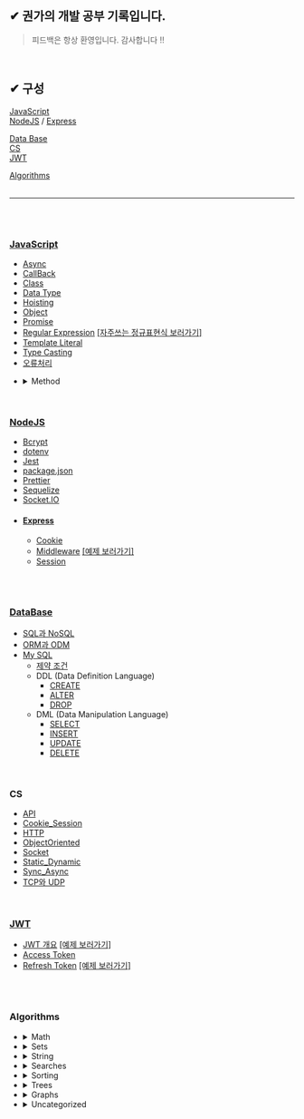 ## ✔ 권가의 개발 공부 기록입니다.

>피드백은 항상 환영입니다. 감사합니다 !!

<!-- 너무바빠 ㅠㅠ 토큰 발표망함 ㅠㅠ 111 클론 끝 ㅠㅠ ㅅㅂ ㅠㅠㅠ  ㅜㅜㅜbㅜㅜㅜ-->

</br>

<!-- ✔ <hr> -->
## ✔ 구성  

[JavaScript](#JavaScript)  
[NodeJS](#NodeJS)  /  [Express](#Express)  
<!-- [TypeScript](#TypeScript) -->
[Data Base](#DataBase)  
[CS](#CS)  
[JWT](#JWT)

[Algorithms](#Algorithms)
</br></br>
***

</br></br>

### [JavaScript](./src/JS/JavaScript.md)
* [Async](./src/JS/Async.md)
* [CallBack](./src/JS/CallBack.md)
* [Class](./src/JS/Class.md)
* [Data Type](./src/JS/DataType.md)
* [Hoisting](./src/JS/Hoisting.md)
* [Object](./src/JS/Object.md)
* [Promise](./src/JS/Promise.md)
* [Regular Expression](./src/JS/Regular_Expression.md) [\[자주쓰는 정규표현식 보러가기\]](./src/JS/Regular_Expression2.md)
* [Template Literal](./src/JS/TemplateLiteral.md)
* [Type Casting](./src/JS/TypeCasting.md)   
* [오류처리](./src/JS/Error.md)
<!-- * 암호화 https://inpa.tistory.com/entry/NODE-%F0%9F%93%9A-crypto-%EB%AA%A8%EB%93%88-%EC%95%94%ED%98%B8%ED%99%94#%EC%95%94%ED%98%B8%ED%99%94%EC%97%90_%EC%82%AC%EC%9A%A9%EB%90%98%EB%8A%94_%EB%A9%94%EC%86%8C%EB%93%9C -->
* <details><summary> Method</summary>
  <div markdown="1">

  * [Array.indexOf()](./src/JS/Method/Array.indexOf().md)
  * [Array.isArray()](./src/JS/Method/Array.isArray().md)
  * [Array.pop()](./src/JS/Method/Array.pop().md)
  * [Array.push()](./src/JS/Method/Array.push().md)
  * [Array.shift()](./src/JS/Method/Array.shift().md)
  * [Array.unshift()](./src/JS/Method/Array.unshift().md)
  * [JSON.parse()](./src/JS/Method/JSON.parse().md)
  </div>
  </details>


 
<br>

### [NodeJS](./src/NodeJS/NodeJS.md)
* [Bcrypt](./src/NodeJS/Bcrypt.md)
* [dotenv](./src/NodeJS/dotenv.md)
* [Jest](./src/NodeJS/Jest.md)
* [package.json](./src/NodeJS/package.json.md)
* [Prettier](./src/NodeJS/Prettier.md)
* [Sequelize](./src/NodeJS/Sequelize.md)
* [Socket.IO](./src/NodeJS/Socket.IO.md)
  <!-- * [joi](-) // 업데이트해야함 !!  https://joi.dev/api/?v=17.6.1 -->
<!--crypto -->
* #### [Express](./src/NodeJS/Express/Express.md)
  * [Cookie](./src/NodeJS/Express/Cookie.md)
  * [Middleware](./src/NodeJS/Express/Middleware.md) [\[예제 보러가기\]](./src/NodeJS/Express/Middleware_example.md)
  * [Session](./src/NodeJS/Express/Session.md)

<br>

<!-- ### [TypeScript](./src/typescript/TypeScript.md) -->

<br>

### [DataBase](./src/DataBase/DataBase.md) 
  * [SQL과 NoSQL](./src/DataBase/SQL_NoSQL.md)
  * [ORM과 ODM](./src/DataBase/ORM_ODM.md)
* [My SQL](./src/DataBase/MySQL/MySQL.md)
  * [제약 조건](./src/DataBase/MySQL/Constraint.md)
  * DDL (Data Definition Language)
    * [CREATE](./src/DataBase/MySQL/CREATE.md)
    * [ALTER](./src/DataBase/MySQL/ALTER.md)
    * [DROP](./src/DataBase/MySQL/DROP.md)
  * DML (Data Manipulation Language)
    * [SELECT](./src/DataBase/MySQL/SELECT.md)
    * [INSERT](./src/DataBase/MySQL/INSERT.md)
    * [UPDATE](./src/DataBase/MySQL/UPDATE.md)
    * [DELETE](./src/DataBase/MySQL/DELETE.md)
  <!-- * DCL (Data Control Language)
    * [GRANT](./src/DataBase/MySQL/GRANT.md)
    * [REVOKE](./src/DataBase/MySQL/REVOKE.md)
    * [COMMIT](./src/DataBase/MySQL/COMMIT.md)
    * [ROLLBACK](./src/DataBase/MySQL/ROLLBACK.md) -->
<!-- * #### [MongoDB]()
  * [-](-) -->

<br>

### CS
* [API](./src/CS/API.md)
* [Cookie_Session](./src/CS/Cookie_Session.md)
* [HTTP](./src/CS/HTTP.md)
* [ObjectOriented](./src/CS/ObjectOriented.md)
* [Socket](./src/CS/Socket.md)
* [Static_Dynamic](./src/CS/Static_Dynamic.md)
* [Sync_Async](./src/CS/Sync_Async.md)
* [TCP와 UDP](./src/CS/TCP_UDP.md)

<br>

###  [JWT](https://jwt.io/)
  * [JWT 개요](./src/JWT/JWT.md)
[\[예제 보러가기\]](./src/JWT/JWT_example.md)
  * [Access Token](./src/JWT/AccessToken.md)
  * [Refresh Token](./src/JWT/RefreshToken.md)
[\[예제 보러가기\]](./src/JWT/Token_example.md)


<br><br>




###  Algorithms
* <details><summary> Math </summary>
  <div markdown="2">

  <!-- * [Bit Manipulation](src/algorithms/math/bits.md) - 비트 쪼개기! -->
  <!-- * `B` [팩토리얼](src/algorithms/math/factorial.md) -->
  <!-- * `B` [피보나치 수](src/algorithms/math/fibonacci)
  * `B` [소수 판별](src/algorithms/math/primality-test) (trial division 방식)
  * `B` [유클리드 호제법](src/algorithms/math/euclidean-algorithm) - 최대공약수 (GCD)
  * `B` [최소 공배수](src/algorithms/math/least-common-multiple) - LCM
  * `B` [에라토스테네스의 체](src/algorithms/math/sieve-of-eratosthenes) - 특정수 이하의 모든 소수 찾기
  * `B` [2의 거듭제곱 판별법](src/algorithms/math/is-power-of-two) - 어떤 수가 2의 거듭제곱인지 판별 (naive 와 bitwise 알고리즘)
  * `B` [파스칼 삼각형](src/algorithms/math/pascal-triangle)
  * `A` [자연수 분할](src/algorithms/math/integer-partition)
  * `A` [리우 후이 π 알고리즘](src/algorithms/math/liu-hui) - N-각형을 기반으로 π 근사치 구하기 -->
  </div>
  </details>
* <details><summary> Sets</summary>
  <div markdown="3">
  
  <!-- * `B` [카티지언 프로덕트](src/algorithms/sets/cartesian-product) - 곱집합
  * `B` [Fisher–Yates 셔플](src/algorithms/sets/fisher-yates) - 유한 시퀀스의 무작위 순열
  * `A` [멱집합](src/algorithms/sets/power-set) - 집합의 모든 부분집합
  * `A` [순열](src/algorithms/sets/permutations) (반복 유,무)
  * `A` [조합](src/algorithms/sets/combinations) (반복 유,무)
  * `A` [최장 공통 부분수열](src/algorithms/sets/longest-common-subsequence) (LCS)
  * `A` [최장 증가 수열](src/algorithms/sets/longest-increasing-subsequence)
  * `A` [Shortest Common Supersequence](src/algorithms/sets/shortest-common-supersequence) (SCS)
  * `A` [배낭 문제](src/algorithms/sets/knapsack-problem) - "0/1" 과 "Unbound"
  * `A` [최대 구간합](src/algorithms/sets/maximum-subarray) - "브루트 포스" 과 "동적 계획법" (Kadane's) 버전
  * `A` [조합 합](src/algorithms/sets/combination-sum) - 특정 합을 구성하는 모든 조합 찾기 -->
  </div>
  </details>

* <details><summary> String</summary>
  <div markdown="4">

  <!-- * `B` [해밍 거리](src/algorithms/string/hamming-distance) - 심볼이 다른 위치의 갯수
  * `A` [편집 거리](src/algorithms/string/levenshtein-distance) - 두 시퀀스 간위 최소 편집거리
  * `A` [커누스-모리스-프랫 알고리즘](src/algorithms/string/knuth-morris-pratt) (KMP 알고리즘) - 부분 문자열 탐색 (패턴 매칭)
  * `A` [Z 알고리즘](src/algorithms/string/z-algorithm) - 부분 문자열 탐색 (패턴 매칭)
  * `A` [라빈 카프 알고리즘](src/algorithms/string/rabin-karp) - 부분 문자열 탐색
  * `A` [최장 공통 부분 문자열](src/algorithms/string/longest-common-substring)
  * `A` [정규 표현식 매칭](src/algorithms/string/regular-expression-matching) -->
  
  </div>
  </details>

* <details><summary> Searches</summary>
  <div markdown="5">

  <!-- * `B` [선형 탐색](src/algorithms/search/linear-search)
  * `B` [점프 탐색](src/algorithms/search/jump-search) (or Block Search) - 정렬된 배열에서 탐색
  * `B` [이진 탐색](src/algorithms/search/binary-search) - 정렬된 배열에서 탐색
  * `B` [보간 탐색](src/algorithms/search/interpolation-search) - 균등한 분포를 이루는 정렬된 배열에서 탐색
   -->
  </div>
  </details>

* <details><summary> Sorting</summary>
  <div markdown="5">

  <!-- * `B` [거품 정렬](src/algorithms/sorting/bubble-sort)
  * `B` [선택 정렬](src/algorithms/sorting/selection-sort)
  * `B` [삽입 정렬](src/algorithms/sorting/insertion-sort)
  * `B` [힙 정렬](src/algorithms/sorting/heap-sort)
  * `B` [병합 정렬](src/algorithms/sorting/merge-sort)
  * `B` [퀵 정렬](src/algorithms/sorting/quick-sort) - 제자리(in-place)와 제자리가 아닌(non-in-place) 구현
  * `B` [셸 정렬](src/algorithms/sorting/shell-sort)
  * `B` [계수 정렬](src/algorithms/sorting/counting-sort)
  * `B` [기수 정렬](src/algorithms/sorting/radix-sort) -->
  
  </div>
  </details>

* <details><summary> Trees</summary>
  <div markdown="5">

  <!-- * `B` [깊이 우선 탐색](src/algorithms/tree/depth-first-search) (DFS)
  * `B` [너비 우선 탐색](src/algorithms/tree/breadth-first-search) (BFS) -->
  
  </div>
  </details>

* <details><summary> Graphs</summary>
  <div markdown="5">

  <!-- * `B` [깊이 우선 탐색](src/algorithms/graph/depth-first-search) (DFS)
  * `B` [너비 우선 탐색](src/algorithms/graph/breadth-first-search) (BFS)
  * `B` [크루스칼 알고리즘](src/algorithms/graph/kruskal) - 최소 신장 트리 찾기 (MST) 무방향 가중 그래프
  * `A` [다익스트라 알고리즘](src/algorithms/graph/dijkstra) - 한 점에서 다른 모든 점까지 최단 거리 찾기
  * `A` [벨만-포드 알고리즘](src/algorithms/graph/bellman-ford) - 한 점에서 다른 모든 점까지 최단 거리 찾기
  * `A` [플로이드-워셜 알고리즘](src/algorithms/graph/floyd-warshall) - 모든 종단 간의 최단거리 찾기
  * `A` [사이클 탐지](src/algorithms/graph/detect-cycle) - 유방향, 무방향 그래프 (DFS 와 Disjoint Set 에 기반한 버전)
  * `A` [프림 알고리즘](src/algorithms/graph/prim) - 무방향 가중치 그래프에서 최소 신장 트리 (MST) 찾기
  * `A` [위상 정렬](src/algorithms/graph/topological-sorting) - DFS 방식
  * `A` [단절점](src/algorithms/graph/articulation-points) - 타잔의 알고리즘 (DFS 기반)
  * `A` [단절선](src/algorithms/graph/bridges) - DFS 기반 알고리즘
  * `A` [오일러 경로 와 오일러 회로](src/algorithms/graph/eulerian-path) - Fleury의 알고리즘 - 모든 엣지를 한번만 방문
  * `A` [해밀턴 경로](src/algorithms/graph/hamiltonian-cycle) - 모든 꼭짓점을 한번만 방문
  * `A` [강결합 컴포넌트](src/algorithms/graph/strongly-connected-components) - Kosaraju의 알고리즘
  * `A` [외판원 문제](src/algorithms/graph/travelling-salesman) - 각 도시를 다 방문하고 다시 출발점으로 돌아오는 최단 경로 찾기 -->
  
  </div>
  </details>

* <details><summary> Uncategorized</summary>
  <div markdown="5">

  <!-- * `B` [하노이 탑](src/algorithms/uncategorized/hanoi-tower)
  * `B` [정방 행렬 회전](src/algorithms/uncategorized/square-matrix-rotation) - 제자리(in-place) 알고리즘
  * `B` [점프 게임](src/algorithms/uncategorized/jump-game) - 백트래킹, 동적계획법 (top-down + bottom-up), 탐욕 알고리즘 예제
  * `B` [Unique 경로](src/algorithms/uncategorized/unique-paths) - 백트래킹, 동적계획법, 파스칼 삼각형에 기반한 예제
  * `B` [빗물 담기 문제](src/algorithms/uncategorized/rain-terraces) - trapping rain water problem (동적계획법, 브루트포스 버전)
  * `A` [N-Queens 문제](src/algorithms/uncategorized/n-queens)
  * `A` [기사의 여행 문제](src/algorithms/uncategorized/knight-tour) -->
  
  </div>
  </details>




<!-- 
### 패러다임별 알고리즘

알고리즘 패러다임 이란, 알고리즘이 주어진 문제를 해결하기 위해 채택한 기초가 되는 일반적인 방법 혹은 접근법입니다. 알고리즘이 해결하는 문제나 알고리즘의 동작 방식이 완전히 다르더라도,알고리즘의 동작 원칙이 같으면 같은 패러다음을 사용했다고 말할 수 있으며, 주로 알고리즘을 구분하는 기준으로 쓰인다. 알고리즘이 일반적인 컴퓨터의 프로그램에 대한 개념보다 보다 더 추상적인 개념인 것처럼 알고리즘의 패러다임은 명확히 정의된 수학적 실체가 있는 것이 아니기 때문에 그 어떤 알고리즘의 개념보다도 훨씬 추상적인 개념입니다.

* **브루트 포스(Brute Force)** - 가능한 모든 경우를 탐색한 뒤 최적을 찾아내는 방식입니다.
  * `B` [선형 탐색](src/algorithms/search/linear-search)
  * `B` [빗물 담기 문제](src/algorithms/uncategorized/rain-terraces) - trapping rain water problem
  * `A` [최대 구간합](src/algorithms/sets/maximum-subarray)
  * `A` [외판원 문제](src/algorithms/graph/travelling-salesman) - 각 도시를 다 방문하고 다시 출발점으로 돌아오는 최단 경로 찾기
* **탐욕 알고리즘(Greedy)** - 이후를 고려하지 않고 현재 시점에서 가장 최적인 선택을 하는 방식입니다.
  * `B` [점프 게임](src/algorithms/uncategorized/jump-game)
  * `A` [쪼갤수 있는 배낭 문제](src/algorithms/sets/knapsack-problem)
  * `A` [다익스트라 알고리즘](src/algorithms/graph/dijkstra) - 모든 점 까지의 최단거리 찾기
  * `A` [프림 알고리즘](src/algorithms/graph/prim) - 무방향 가중치 그래프에서 최소 신창 트리 (MST) 찾기
  * `A` [크루스칼 알고리즘](src/algorithms/graph/kruskal) - 무방향 가중치 그래프에서 최소 신창 트리 (MST) 찾기
* **분할 정복법(Divide and Conquer)** - 문제를 여러 작은 문제로 분할한 뒤 해결하는 방식입니다.
  * `B` [이진 탐색](src/algorithms/search/binary-search)
  * `B` [하노이 탑](src/algorithms/uncategorized/hanoi-tower)
  * `B` [파스칼 삼각형](src/algorithms/math/pascal-triangle)
  * `B` [유클리드 호제법](src/algorithms/math/euclidean-algorithm) - 최대공약수 계산 (GCD)
  * `B` [병합 정렬](src/algorithms/sorting/merge-sort)
  * `B` [퀵 정렬](src/algorithms/sorting/quick-sort)
  * `B` [트리 깊이 우선 탐색](src/algorithms/tree/depth-first-search) (DFS)
  * `B` [그래프 깊이 우선 탐색](src/algorithms/graph/depth-first-search) (DFS)
  * `B` [점프 게임](src/algorithms/uncategorized/jump-game)
  * `A` [순열](src/algorithms/sets/permutations) (반복 유,무)
  * `A` [조합](src/algorithms/sets/combinations) (반복 유,무)
* **동적 계획법(Dynamic Programming)** - 이전에 찾은 결과를 이용하여 최종적으로 해결하는 방식입니다.
  * `B` [피보나치 수](src/algorithms/math/fibonacci)
  * `B` [점프 게임](src/algorithms/uncategorized/jump-game)
  * `B` [Unique Paths](src/algorithms/uncategorized/unique-paths)
  * `B` [빗물 담기 문제](src/algorithms/uncategorized/rain-terraces) - trapping rain water problem
  * `A` [편집 거리](src/algorithms/string/levenshtein-distance) - 두 시퀀스 간의 최소 편집 거리
  * `A` [최장 공통 부분 수열](src/algorithms/sets/longest-common-subsequence) (LCS)
  * `A` [최장 공통 부분 문자열](src/algorithms/string/longest-common-substring)
  * `A` [최장 증가 수열](src/algorithms/sets/longest-increasing-subsequence)
  * `A` [Shortest Common Supersequence](src/algorithms/sets/shortest-common-supersequence)
  * `A` [0/1 배낭 문제](src/algorithms/sets/knapsack-problem)
  * `A` [자연수 분할](src/algorithms/math/integer-partition)
  * `A` [최대 구간합](src/algorithms/sets/maximum-subarray)
  * `A` [벨만-포드 알고리즘](src/algorithms/graph/bellman-ford) - 모든 점 까지의 최단 거리 찾기
  * `A` [플로이드-워셜 알고리즘](src/algorithms/graph/floyd-warshall) - 모든 종단 간의 최단거리 찾기
  * `A` [정규 표현식 매칭](src/algorithms/string/regular-expression-matching)
* **백트래킹(Backtracking)** - 모든 가능한 경우를 고려한다는 점에서 브루트 포스와 유사합니다. 하지만 다음 단계로 넘어갈때 마다 모든 조건을 만족했는지 확인하고 진행합니다. 만약 조건을 만족하지 못했다면 뒤로 돌아갑니다 (백트래킹). 그리고 다른 경로를 선택합니다. 보통 상태를  유지한 DFS 탐색을 많이 사용합니다.
  * `B` [점프 게임](src/algorithms/uncategorized/jump-game)
  * `B` [Unique Paths](src/algorithms/uncategorized/unique-paths)
  * `A` [해밀턴 경로](src/algorithms/graph/hamiltonian-cycle) - 모든 점을 한번씩 방문
  * `A` [N-Queens 문제](src/algorithms/uncategorized/n-queens)
  * `A` [기사의 여행](src/algorithms/uncategorized/knight-tour)
  * `A` [조합 합](src/algorithms/sets/combination-sum) - 특정 합을 구성하는 모든 조합 찾기
* **분기 한정법** - 백트래킹으로 찾은 각 단계의 최소 비용이 드는 해를 기억해 두고 있다가, 이 비용을 이용해서 더 낮은 최적의 해를 찾습니다. 기억해둔 최소 비용들을 이용해 더 높은 비용이 드는 해결법을 탐색 안함으로써 불필요한 시간 소모를 줄입니다. 보통 상태 공간 트리의 DFS 탐색을 이용한 BFS 탐색 방식에서 사용됩니다. --> 
